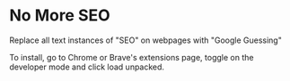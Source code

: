 # No More SEO

Replace all text instances of "SEO" on webpages with "Google Guessing"

To install, go to Chrome or Brave's extensions page, toggle on the developer mode and click load unpacked.
